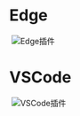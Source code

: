 # Edge

​	![Edge插件](D:\workspace\core\vue\开发工具\开发工具.assets\Edge插件)

# VSCode

​	![VSCode插件](D:\workspace\core\vue\开发工具\开发工具.assets\VSCode插件) 
